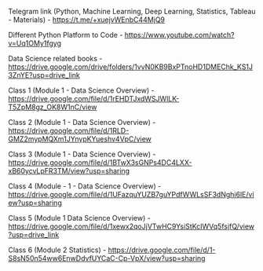 Telegram link (Python, Machine Learning, Deep Learning, Statistics, Tableau - Materials) - https://t.me/+xuejvWEnbC44MjQ9 

Different Python Platform to Code - https://www.youtube.com/watch?v=Uq1OMy1fgyg 

Data Science related books - https://drive.google.com/drive/folders/1vvN0KB9BxPTnoHD1DMEChk_KS1J3ZnYE?usp=drive_link 

Class 1 (Module 1 - Data Science Overview) - https://drive.google.com/file/d/1rEHDTJxdWSJWlLK-T5ZpM8gz_OK8W1nC/view 

Class 2 (Module 1 - Data Science Overview) - https://drive.google.com/file/d/1RLD-GMZ2mypMQXm1JYnypKYueshv4VpC/view

Class 3 (Module 1 - Data Science Overview) - https://drive.google.com/file/d/1BTwX3sGNPs4DC4LXX-xB60ycvLpFR3TM/view?usp=sharing 

Class 4 (Module - 1 - Data Science Overview) - https://drive.google.com/file/d/1UFazquYUZB7guYPdfWWLsSF3dNghi6lE/view?usp=sharing 

Class 5 (Module 1 Data Science Overview) - https://drive.google.com/file/d/1xewx2qoJjVTwHC9YsiStKcIWVq5fsjfQ/view?usp=drive_link 

Class 6 (Module 2 Statistics) - https://drive.google.com/file/d/1-S8sN50n54ww6EnwDdvfUYCaC-Cp-VpX/view?usp=sharing
